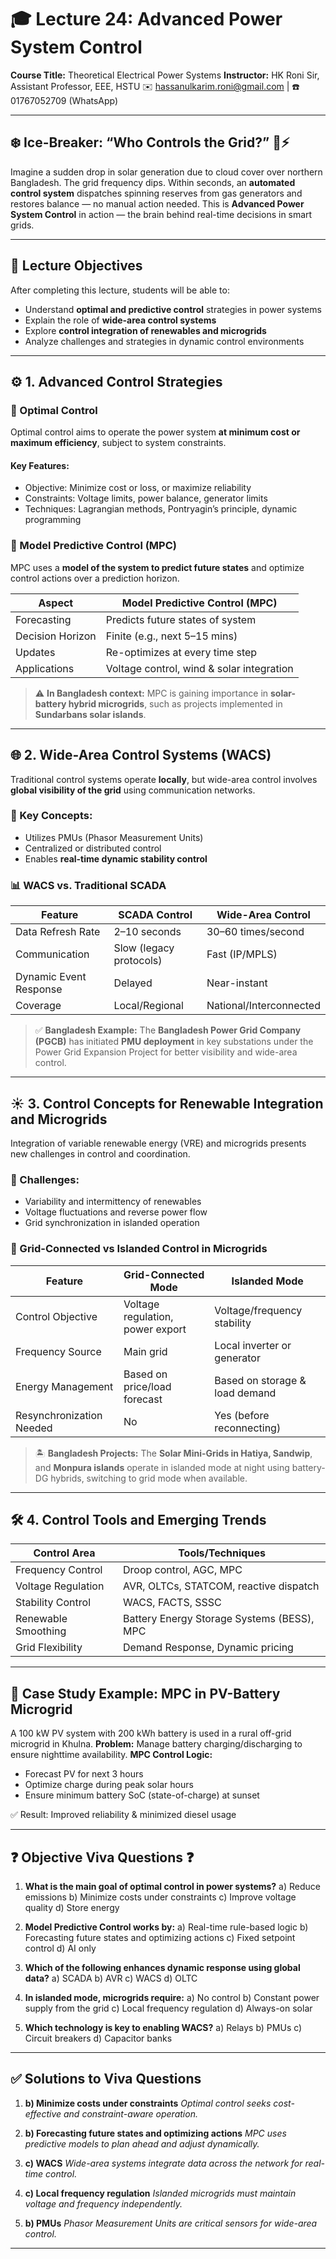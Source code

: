 # 🎓 Lecture 24: Advanced Power System Control

**Course Title:** Theoretical Electrical Power Systems
**Instructor:** HK Roni Sir, Assistant Professor, EEE, HSTU
✉️ [hassanulkarim.roni@gmail.com](mailto:hassanulkarim.roni@gmail.com) | ☎️ 01767052709 (WhatsApp)

---

## ❄️ Ice-Breaker: “Who Controls the Grid?” 🧠⚡

Imagine a sudden drop in solar generation due to cloud cover over northern Bangladesh. The grid frequency dips. Within seconds, an **automated control system** dispatches spinning reserves from gas generators and restores balance — no manual action needed.
This is **Advanced Power System Control** in action — the brain behind real-time decisions in smart grids.

---

## 🎯 Lecture Objectives

After completing this lecture, students will be able to:

* Understand **optimal and predictive control** strategies in power systems
* Explain the role of **wide-area control systems**
* Explore **control integration of renewables and microgrids**
* Analyze challenges and strategies in dynamic control environments

---

## ⚙️ 1. Advanced Control Strategies

### 🔹 Optimal Control

Optimal control aims to operate the power system **at minimum cost or maximum efficiency**, subject to system constraints.

#### Key Features:

* Objective: Minimize cost or loss, or maximize reliability
* Constraints: Voltage limits, power balance, generator limits
* Techniques: Lagrangian methods, Pontryagin’s principle, dynamic programming

### 🔹 Model Predictive Control (MPC)

MPC uses a **model of the system to predict future states** and optimize control actions over a prediction horizon.

| Aspect           | Model Predictive Control (MPC)            |
| ---------------- | ----------------------------------------- |
| Forecasting      | Predicts future states of system          |
| Decision Horizon | Finite (e.g., next 5–15 mins)             |
| Updates          | Re-optimizes at every time step           |
| Applications     | Voltage control, wind & solar integration |

> ⚠️ **In Bangladesh context:** MPC is gaining importance in **solar-battery hybrid microgrids**, such as projects implemented in **Sundarbans solar islands**.

---

## 🌐 2. Wide-Area Control Systems (WACS)

Traditional control systems operate **locally**, but wide-area control involves **global visibility of the grid** using communication networks.

### 🧠 Key Concepts:

* Utilizes PMUs (Phasor Measurement Units)
* Centralized or distributed control
* Enables **real-time dynamic stability control**

### 📊 WACS vs. Traditional SCADA

| Feature                | SCADA Control           | Wide-Area Control       |
| ---------------------- | ----------------------- | ----------------------- |
| Data Refresh Rate      | 2–10 seconds            | 30–60 times/second      |
| Communication          | Slow (legacy protocols) | Fast (IP/MPLS)          |
| Dynamic Event Response | Delayed                 | Near-instant            |
| Coverage               | Local/Regional          | National/Interconnected |

> ✅ **Bangladesh Example:** The **Bangladesh Power Grid Company (PGCB)** has initiated **PMU deployment** in key substations under the Power Grid Expansion Project for better visibility and wide-area control.

---

## ☀️ 3. Control Concepts for Renewable Integration and Microgrids

Integration of variable renewable energy (VRE) and microgrids presents new challenges in control and coordination.

### 🔧 Challenges:

* Variability and intermittency of renewables
* Voltage fluctuations and reverse power flow
* Grid synchronization in islanded operation

### 🔌 Grid-Connected vs Islanded Control in Microgrids

| Feature                  | Grid-Connected Mode              | Islanded Mode                  |
| ------------------------ | -------------------------------- | ------------------------------ |
| Control Objective        | Voltage regulation, power export | Voltage/frequency stability    |
| Frequency Source         | Main grid                        | Local inverter or generator    |
| Energy Management        | Based on price/load forecast     | Based on storage & load demand |
| Resynchronization Needed | No                               | Yes (before reconnecting)      |

> 🏝️ **Bangladesh Projects:** The **Solar Mini-Grids in Hatiya, Sandwip**, and **Monpura islands** operate in islanded mode at night using battery-DG hybrids, switching to grid mode when available.

---

## 🛠️ 4. Control Tools and Emerging Trends

| Control Area        | Tools/Techniques                           |
| ------------------- | ------------------------------------------ |
| Frequency Control   | Droop control, AGC, MPC                    |
| Voltage Regulation  | AVR, OLTCs, STATCOM, reactive dispatch     |
| Stability Control   | WACS, FACTS, SSSC                          |
| Renewable Smoothing | Battery Energy Storage Systems (BESS), MPC |
| Grid Flexibility    | Demand Response, Dynamic pricing           |

---

## 🧪 Case Study Example: MPC in PV-Battery Microgrid

A 100 kW PV system with 200 kWh battery is used in a rural off-grid microgrid in Khulna.
**Problem:** Manage battery charging/discharging to ensure nighttime availability.
**MPC Control Logic:**

* Forecast PV for next 3 hours
* Optimize charge during peak solar hours
* Ensure minimum battery SoC (state-of-charge) at sunset

✅ Result: Improved reliability & minimized diesel usage

---

## ❓ Objective Viva Questions ❓

1. **What is the main goal of optimal control in power systems?**
   a) Reduce emissions
   b) Minimize costs under constraints
   c) Improve voltage quality
   d) Store energy

2. **Model Predictive Control works by:**
   a) Real-time rule-based logic
   b) Forecasting future states and optimizing actions
   c) Fixed setpoint control
   d) AI only

3. **Which of the following enhances dynamic response using global data?**
   a) SCADA
   b) AVR
   c) WACS
   d) OLTC

4. **In islanded mode, microgrids require:**
   a) No control
   b) Constant power supply from the grid
   c) Local frequency regulation
   d) Always-on solar

5. **Which technology is key to enabling WACS?**
   a) Relays
   b) PMUs
   c) Circuit breakers
   d) Capacitor banks

---

## ✅ Solutions to Viva Questions

1. **b) Minimize costs under constraints**
   *Optimal control seeks cost-effective and constraint-aware operation.*

2. **b) Forecasting future states and optimizing actions**
   *MPC uses predictive models to plan ahead and adjust dynamically.*

3. **c) WACS**
   *Wide-area systems integrate data across the network for real-time control.*

4. **c) Local frequency regulation**
   *Islanded microgrids must maintain voltage and frequency independently.*

5. **b) PMUs**
   *Phasor Measurement Units are critical sensors for wide-area control.*

---
